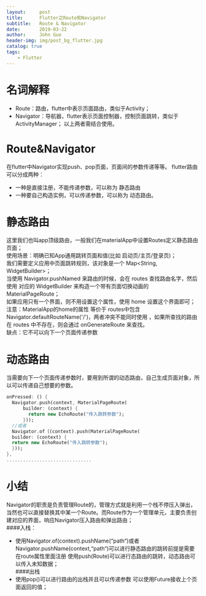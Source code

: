 ```yaml
---
layout:     post
title:      Flutter之Route和Navigator
subtitle:   Route & Navigator
date:       2019-03-22
author:     John Guo
header-img: img/post_bg_flutter.jpg
catalog: true
tags:
    - Flutter
---
```


# 名词解释
* Route：路由，flutter中表示页面路由，类似于Activity；
* Navigator：导航器，flutter表示页面控制器，控制页面跳转，类似于ActivityManager；
以上两者需结合使用。
    
# Route&Navigator
在flutter中Navigator实现push、pop页面，页面间的参数传递等等。
flutter路由可以分成两种：
* 一种是直接注册，不能传递参数，可以称为 静态路由
* 一种要自己构造实例，可以传递参数，可以称为 动态路由。

# 静态路由
这里我们也叫app顶级路由，一般我们在materialApp中设置Routes定义静态路由页面；  
使用场景：明确已知App通用跳转页面和值(比如 启动页/主页/登录页)；  
我们需要定义应用中页面跳转规则，该对象是一个 Map<String, WidgetBuilder>；  
当使用 Navigator.pushNamed 来路由的时候，会在 routes 查找路由名字，然后使用 对应的 WidgetBuilder 来构造一个带有页面切换动画的 MaterialPageRoute；   
如果应用只有一个界面，则不用设置这个属性，使用 home 设置这个界面即可；  
注意：MaterialApp的home的属性 等价于 routes中包含 Navigator.defaultRouteName('/')，两者冲突不能同时使用 ，如果所查找的路由在 routes 中不存在，则会通过 onGenerateRoute 来查找。  
缺点：它不可以向下一个页面传递参数

# 动态路由
当需要向下一个页面传递参数时，要用到所谓的动态路由，自己生成页面对象，所以可以传递自己想要的参数。
```dart
onPressed: () {
  Navigator.push(context, MaterialPageRoute(
      builder: (context) {
        return new EchoRoute("传入跳转参数");
      }));
  //或者
  Navigator.of（(context).push(MaterialPageRoute(
  builder: (context) {
  return new EchoRoute("传入跳转参数");
  }));
},
...............................
```

# 小结
Navigator的职责是负责管理Route的，管理方式就是利用一个栈不停压入弹出，当然也可以直接替换其中某一个Route。而Route作为一个管理单元，主要负责创建对应的界面，响应Navigator压入路由和弹出路由；  
####入栈：
* 使用Navigator.of(context).pushName(“path“)或者Navigator.pushName(context,“path“)可以进行静态路由的跳转前提是需要在route属性里面注册
使用push(Route)可以进行态路由的跳转，动态路由可以传入未知数据；  
####出栈
* 使用pop()可以进行路由的出栈并且可以传递参数
可以使用Future接收上个页面返回的值；